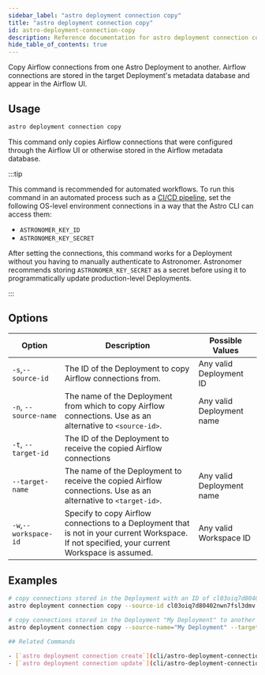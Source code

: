 ```yaml
---
sidebar_label: "astro deployment connection copy"
title: "astro deployment connection copy"
id: astro-deployment-connection-copy
description: Reference documentation for astro deployment connection copy.
hide_table_of_contents: true
---
```


Copy Airflow connections from one Astro Deployment to another. Airflow connections are stored in the target Deployment's metadata database and appear in the Airflow UI.  

## Usage

```bash
astro deployment connection copy
```

This command only copies Airflow connections that were configured through the Airflow UI or otherwise stored in the Airflow metadata database. 

:::tip

This command is recommended for automated workflows. To run this command in an automated process such as a [CI/CD pipeline](set-up-ci-cd.md), set the following OS-level environment connections in a way that the Astro CLI can access them:

- `ASTRONOMER_KEY_ID`
- `ASTRONOMER_KEY_SECRET`

After setting the connections, this command works for a Deployment without you having to manually authenticate to Astronomer. Astronomer recommends storing `ASTRONOMER_KEY_SECRET` as a secret before using it to programmatically update production-level Deployments.

:::

## Options

| Option                         | Description                                                                            | Possible Values                                                                |
| ------------------------------ | -------------------------------------------------------------------------------------- | ------------------------------------------------------------------------------ |
| `-s`,`--source-id`           |    The ID of the Deployment to copy Airflow connections from.                                             | Any valid Deployment ID |
| `-n`, `--source-name` | The name of the Deployment from which to copy Airflow connections. Use as an alternative to `<source-id>`. | Any valid Deployment name                                            |
| `-t`, `--target-id` | The ID of the Deployment to receive the copied Airflow connections                                     |
| `--target-name` | The name of the Deployment to receive the copied Airflow connections.  Use as an alternative to `<target-id>`. | Any valid Deployment name                                            |
| `-w`,`--workspace-id`          | Specify to copy Airflow connections to a Deployment that is not in your current Workspace. If not specified, your current Workspace is assumed.          | Any valid Workspace ID                                                         |

## Examples

```bash
# copy connections stored in the Deployment with an ID of cl03oiq7d80402nwn7fsl3dmv to a deployment with an ID of cl03oiq7d80402nwn7fsl3dcd
astro deployment connection copy --source-id cl03oiq7d80402nwn7fsl3dmv --target cl03oiq7d80402nwn7fsl3dcd

# copy connections stored in the Deployment "My Deployment" to another Deployment "My Other Deployment"
astro deployment connection copy --source-name="My Deployment" --target-name="My Other Deployment"

## Related Commands

- [`astro deployment connection create`](cli/astro-deployment-connection-create.md)
- [`astro deployment connection update`](cli/astro-deployment-connection-update.md)
